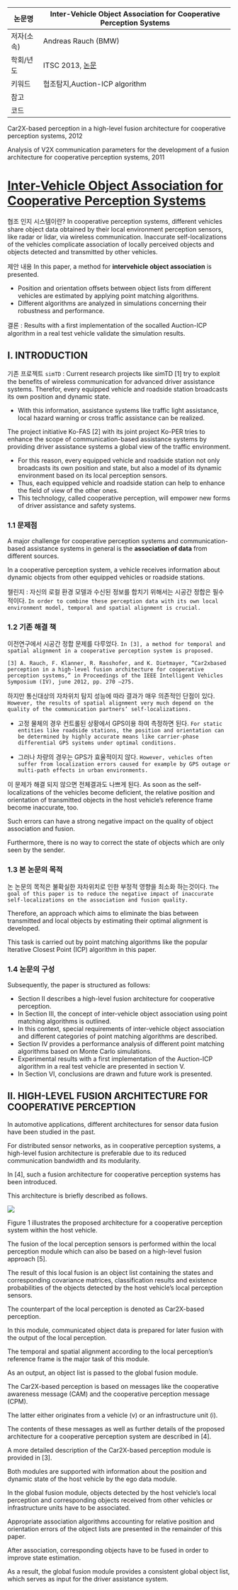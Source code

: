 |논문명|Inter-Vehicle Object Association for Cooperative Perception Systems
|-|-|
|저자(소속)|Andreas Rauch (BMW)|
|학회/년도| ITSC 2013, [논문](https://ieeexplore.ieee.org/stamp/stamp.jsp?tp=&arnumber=6728345)|
|키워드|협조탐지,Auction-ICP algorithm |
|참고||
|코드||



Car2X-based perception in a high-level fusion architecture for cooperative perception systems, 2012

Analysis of V2X communication parameters for the development of a fusion architecture for cooperative perception systems, 2011



# [Inter-Vehicle Object Association for Cooperative Perception Systems](https://ieeexplore.ieee.org/abstract/document/6728345)





협조 인지 시스템이란? In cooperative perception systems, different vehicles share object data obtained by their local environment perception sensors, like radar or lidar, via wireless communication. Inaccurate self-localizations of the vehicles complicate association of locally perceived objects and objects detected and transmitted by other vehicles. 

제안 내용 In this paper, a method for **intervehicle object association** is presented. 
- Position and orientation offsets between object lists from different vehicles are estimated by applying point matching algorithms. 
- Different algorithms are analyzed in simulations concerning their robustness and performance. 

결론 : Results with a first implementation of the socalled Auction-ICP algorithm in a real test vehicle validate the simulation results.

## I. INTRODUCTION


기존 프로젝트 `simTD` : Current research projects like simTD [1] try to exploit the benefits of wireless communication for advanced driver assistance systems. Therefor, every equipped vehicle and roadside station broadcasts its own position and dynamic state. 
- With this information, assistance systems like traffic light assistance, local hazard warning or cross traffic assistance can be realized. 

The project initiative Ko-FAS [2] with its joint project Ko-PER tries to enhance the scope of communication-based assistance systems by providing driver assistance systems a global view of the traffic environment.
- For this reason, every equipped vehicle and roadside station not only broadcasts its own position and state, but also a model of its dynamic environment based on its local perception sensors. 
- Thus, each equipped vehicle and roadside station can help to enhance the field of view of the other ones.
- This technology, called cooperative perception, will empower new forms of driver assistance and safety systems.



### 1.1 문제점 

A major challenge for cooperative perception systems and communication-based assistance systems in general is the **association of data** from different sources. 

In a cooperative perception system, a vehicle receives information about dynamic objects from other equipped vehicles or roadside stations. 

챌린지 : 자신의 로컬 환경 모델과 수신된 정보를 합치기 위해서는 시공간 정합은 필수 적이다. `In order to combine these perception data with its own local environment model, temporal and spatial alignment is crucial. `

### 1.2 기존 해결 책 

이전연구에서 시공간 정합 문제를 다루었다. `In [3], a method for temporal and spatial alignment in a cooperative perception system is proposed. `

```
[3] A. Rauch, F. Klanner, R. Rasshofer, and K. Dietmayer, “Car2xbased perception in a high-level fusion architecture for cooperative perception systems,” in Proceedings of the IEEE Intelligent Vehicles Symposium (IV), june 2012, pp. 270 –275.
```

하지만 통신대상의 자차위치 탐지 성능에 따라 결과가 매우 의존적인 단점이 있다. `However, the results of spatial alignment very much depend on the quality of the communication partners’ self-localizations.`

- 고정 물체의 경우 컨트롤된 상황에서 GPS이용 하여 측정하면 된다. `For static entities like roadside stations, the position and orientation can be determined by highly accurate means like carrier-phase differential GPS systems under optimal conditions.`

- 그러나 차량의 경우는 GPS가 효율적이지 않다. `However, vehicles often suffer from localization errors caused for example by GPS outage or multi-path effects in urban environments.`

이 문제가 해결 되지 않으면 전체결과도 나쁘게 된다. As soon as the self-localizations of the vehicles become deficient, the relative position and orientation of transmitted objects in the host vehicle’s reference frame become inaccurate, too. 

Such errors can have a strong negative impact on the quality of object association and fusion. 

Furthermore, there is no way to correct the state of objects which are only seen by the sender. 

### 1.3 본 논문의 목적 

논 논문의 목적은 불확실한 자차위치로 인한 부정적 영향을 최소화 하는것이다. `The goal of this paper is to reduce the negative impact of inaccurate self-localizations on the association and fusion quality. `

Therefore, an approach which aims to eliminate the bias between transmitted and local objects by estimating their optimal alignment is developed.

This task is carried out by point matching algorithms like the popular Iterative Closest Point (ICP) algorithm in this paper.


### 1.4 논문의 구성 

Subsequently, the paper is structured as follows: 
- Section II describes a high-level fusion architecture for cooperative perception. 
- In Section III, the concept of inter-vehicle object association using point matching algorithms is outlined. 
- In this context, special requirements of inter-vehicle object association and different categories of point matching algorithms are described. 
- Section IV provides a performance analysis of different point matching algorithms based on Monte Carlo simulations. 
- Experimental results with a first implementation of the Auction-ICP algorithm in a real test vehicle are presented in section V. 
- In Section VI, conclusions are drawn and future work is presented.


## II. HIGH-LEVEL FUSION ARCHITECTURE FOR COOPERATIVE PERCEPTION


In automotive applications, different architectures for sensor data fusion have been studied in the past. 

For distributed sensor networks, as in cooperative perception systems, a high-level fusion architecture is preferable due to its reduced communication bandwidth and its modularity. 

In [4], such a fusion architecture for cooperative perception systems has been introduced. 

This architecture is briefly described as follows.

![](https://i.imgur.com/l2IttMP.png)

Figure 1 illustrates the proposed architecture for a cooperative perception system within the host vehicle. 

The fusion of the local perception sensors is performed within the local perception module which can also be based on a high-level fusion approach [5]. 

The result of this local fusion is an object list containing the states and corresponding covariance matrices, classification results and existence probabilities of the objects detected by the host vehicle’s local perception sensors.


The counterpart of the local perception is denoted as Car2X-based perception. 

In this module, communicated object data is prepared for later fusion with the output of the local perception. 

The temporal and spatial alignment according to the local perception’s reference frame is the major task of this module. 

As an output, an object list is passed to the global fusion module. 

The Car2X-based perception is based on messages like the cooperative awareness message (CAM) and the cooperative perception message (CPM). 

The latter either originates from a vehicle (v) or an infrastructure unit (i). 

The contents of these messages as well as further details of the proposed architecture for a cooperative perception system are described in [4]. 

A more detailed description of the Car2X-based perception module is provided in [3].


Both modules are supported with information about the position and dynamic state of the host vehicle by the ego data module.

In the global fusion module, objects detected by the host vehicle’s local perception and corresponding objects received from other vehicles or infrastructure units have to be associated. 

Appropriate association algorithms accounting for relative position and orientation errors of the object lists are presented in the remainder of this paper. 

After association, corresponding objects have to be fused in order to improve state estimation. 

As a result, the global fusion module provides a consistent global object list, which serves as input for the driver assistance system.

















